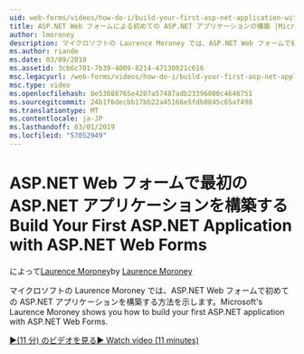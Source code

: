 ```yaml
---
uid: web-forms/videos/how-do-i/build-your-first-asp-net-application-with-asp-net-web-forms
title: ASP.NET Web フォームによる初めての ASP.NET アプリケーションの構築 |Microsoft Docs
author: lmoroney
description: マイクロソフトの Laurence Moroney では、ASP.NET Web フォームで初めての ASP.NET アプリケーションを構築する方法を示します。
ms.author: riande
ms.date: 03/09/2010
ms.assetid: 3cb6c701-7b39-4009-8214-47130021c616
msc.legacyurl: /web-forms/videos/how-do-i/build-your-first-asp-net-application-with-asp-net-web-forms
msc.type: video
ms.openlocfilehash: 8e53688765e4207a57487adb23396080c4646751
ms.sourcegitcommit: 24b1f6decbb17bb22a45166e5fdb0845c65af498
ms.translationtype: MT
ms.contentlocale: ja-JP
ms.lasthandoff: 03/01/2019
ms.locfileid: "57052949"
---
```

<a name="build-your-first-aspnet-application-with-aspnet-web-forms"></a><span data-ttu-id="5d8bb-103">ASP.NET Web フォームで最初の ASP.NET アプリケーションを構築する</span><span class="sxs-lookup"><span data-stu-id="5d8bb-103">Build Your First ASP.NET Application with ASP.NET Web Forms</span></span>
====================
<span data-ttu-id="5d8bb-104">によって[Laurence Moroney](https://github.com/lmoroney)</span><span class="sxs-lookup"><span data-stu-id="5d8bb-104">by [Laurence Moroney](https://github.com/lmoroney)</span></span>

<span data-ttu-id="5d8bb-105">マイクロソフトの Laurence Moroney では、ASP.NET Web フォームで初めての ASP.NET アプリケーションを構築する方法を示します。</span><span class="sxs-lookup"><span data-stu-id="5d8bb-105">Microsoft's Laurence Moroney shows you how to build your first ASP.NET application with ASP.NET Web Forms.</span></span>

[<span data-ttu-id="5d8bb-106">&#9654;(11 分) のビデオを見る</span><span class="sxs-lookup"><span data-stu-id="5d8bb-106">&#9654; Watch video (11 minutes)</span></span>](https://channel9.msdn.com/Blogs/ASP-NET-Site-Videos/build-your-first-asp-net-application-with-asp-net-web-forms)
